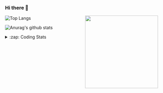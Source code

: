 ### Hi there 👋

<!--
**tao8687/tao8687** is a ✨ _special_ ✨ repository because its `README.md` (this file) appears on your GitHub profile.

Here are some ideas to get you started:

- 🔭 I’m currently working on ...
- 🌱 I’m currently learning ...
- 👯 I’m looking to collaborate on ...
- 🤔 I’m looking for help with ...
- 💬 Ask me about ...
- 📫 How to reach me: ...
- 😄 Pronouns: ...
- ⚡ Fun fact: ...
-->

<img align='right' src="https://media.giphy.com/media/M9gbBd9nbDrOTu1Mqx/giphy.gif" width="240">

  
![Top Langs](https://github-readme-stats.vercel.app/api/top-langs/?username=tao8687&layout=compact&title_color=23238E&text_color=A67D3D)

![Anurag's github stats](https://github-readme-stats.vercel.app/api?username=tao8687&show_icons=true&&text_color=A67D3D&title_color=23238E&show_icons=false&count_private=true&hide=stars)

<details>
  <summary>:zap: Coding Stats</summary>
  <br>
    
<!--START_SECTION:waka-->

```text
From: 11 August 2022 - To: 18 August 2022

C                 15 hrs 7 mins   █████████████▒░░░░░░░░░░░   53.35 %
Makefile          5 hrs 59 mins   █████▒░░░░░░░░░░░░░░░░░░░   21.15 %
Markdown          3 hrs 26 mins   ███░░░░░░░░░░░░░░░░░░░░░░   12.15 %
Python            1 hr 23 mins    █▒░░░░░░░░░░░░░░░░░░░░░░░   04.89 %
Text              40 mins         ▓░░░░░░░░░░░░░░░░░░░░░░░░   02.39 %
Other             31 mins         ▒░░░░░░░░░░░░░░░░░░░░░░░░   01.83 %
```

<!--END_SECTION:waka-->
</details>
